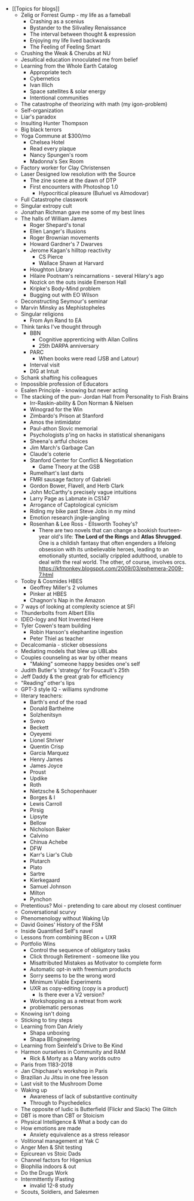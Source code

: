 - [[Topics for blogs]]
    - Zelig or Forrest Gump - my life as a fameball
        - Crashing as a scenius
        - Bystander to the Silivalley Renaissance
        - The interval between thought & expression
        - Enjoying my life lived backwards
        - The Feeling of Feeling Smart
    - Crushing the Weak & Cherubs at NU
    - Jesuitical education innoculated me from belief
    - Learning from the Whole Earth Catalog
        - Appropriate tech
        - Cybernetics
        - Ivan Illich
        - Space satellites & solar energy
        - Intentional communities 
    - The catastrophe of theorizing with math (my igon-problem)
    - Self-organization
    - Liar's paradox
    - Insulting Hunter Thompson
    - Big black terrors
    - Yoga Commune at $300/mo 
        - Chelsea Hotel
        - Read every plaque
        - Nancy Spungen's room
        - Madonna's Sex Room
    - Factory worker for Clay Christensen
    - Laser Designed low resolution with the Source
        - The zine scene at the dawn of DTP
        - First encounters with Photoshop 1.0
            - Hypocritical pleasure (Buñuel vs Almodovar)
    - Full Catastrophe classwork
    - Singular extropy cult
    - Jonathan Richman gave me some of my best lines
    - The halls of William James 
        - Roger Shepard's tonal
        - Ellen Langer's illusions
        - Roger Brownian movements
        - Howard Gardner's 7 Dwarves
        - Jerome Kagan's hilltop reactivity
            - CS Pierce
            - Wallace Shawn at Harvard
        - Houghton Library
        - Hilaire Pootnam's reincarnations - several Hilary's ago
        - Nozick on the outs inside Emerson Hall
        - Kripke's Body-Mind problem
        - Bugging out with EO Wilson
    - Deconstructing Seymour's seminar
    - Marvin Minsky as Mephistopheles
    - Singular religions
        - From Ayn Rand to EA
    - Think tanks I've thought through
        - BBN
            - Cognitive apprenticing with Allan Collins
            - 25th DARPA anniversary
        - PARC 
            - When books were read (JSB and Latour)
        - Interval visit
        - DIG at Intuit
    - Schank shafting his colleagues
    - Impossible profession of Educators
    - Esalen Principle - knowing but never acting
    - The stacking of the pun- Jordan Hall from Personality to Fish Brains
        - Irr-Raskin-ability & Don Norman & Nielsen
        - Winograd for the Win
        - Zimbardo's Prison at Stanford
        - Amos the intimidator 
        - Paul-athon Slovic memorial 
        - Psychologists p'ing on hacks in statistical shenanigans
        - Sheena's artful choices
        - Jim March's Garbage Can
        - Claude's coterie
        - Stanford Center for Conflict & Negotiation
            - Game Theory at the GSB
        - Rumelhart's last darts
        - FMRI sausage factory of Gabrieli
        - Gordon Bower, Flavell, and Herb Clark
        - John McCarthy's precisely vague intuitions
        - Larry Page as Labmate in CS147
        - Arrogance of Captological cynicism
        - Riding my bike past Steve Jobs in my mind
        - Emotion research jingle-jangling
        - Rosenhan & Lee Ross - Ellsworth Toohey's?
            - There are two novels that can change a bookish fourteen-year old's life: __The Lord of the Rings__ and __Atlas Shrugged__. One is a childish fantasy that often engenders a lifelong obsession with its unbelievable heroes, leading to an emotionally stunted, socially crippled adulthood, unable to deal with the real world. The other, of course, involves orcs.  https://kfmonkey.blogspot.com/2009/03/ephemera-2009-7.html
    - Tooby & Cosmides HBES
        - Geoffrey Miller's 2 volumes
        - Pinker at HBES
        - Chagnon's Nap in the Amazon
    - 7 ways of looking at complexity science at SFI
    - Thunderbolts from Albert Ellis
    - IDEO-logy and Not Invented Here
    - Tyler Cowen's team building
        - Robin Hanson's elephantine ingestion
        - Peter Thiel as teacher
    - Decalcomania - sticker obsessions
    - Mediating models that blew up UBLabs
    - Couples counseling as war by other means
        - "Making" someone happy besides one's self
    - Judith Butler's 'strategy' for Foucault's 25th
    - Jeff Daddy & the great grab for efficiency
    - "Reading" other's lips
    - GPT-3 style IQ - williams syndrome
    - literary teachers: 
        - Barth's end of the road
        - Donald Barthelme
        - Solzhenitsyn
        - Svevo
        - Beckett
        - Oyeyemi
        - Lionel Shriver
        - Quentin Crisp
        - Garcia Marquez
        - Henry James
        - James Joyce
        - Proust
        - Updike 
        - Roth
        - Nietzsche & Schopenhauer
        - Borges & I
        - Lewis Carroll
        - Pirsig
        - Lipsyte
        - Bellow
        - Nicholson Baker
        - Calvino
        - Chinua Achebe
        - DFW
        - Karr's Liar's Club
        - Plutarch
        - Plato
        - Sartre
        - Kierkegaard
        - Samuel Johnson
        - Milton
        - Pynchon
    - Pretentious? Moi - pretending to care about my closest continuer
    - Conversational scurvy
    - Phenomenology without Waking Up
    - David Goines' History of the FSM
    - Inside Quantified Self's navel
    - Lessons from combining BEcon + UXR
    - Portfolio Wins
        - Control the sequence of obligatory tasks
        - Click through Retirement - someone like you
        - Misattributed Mistakes as Motivator to complete form
        - Automatic opt-in with freemium products
        - Sorry seems to be the wrong word
        - Minimum Viable Experiments
        - UXR as copy-editing (copy is a product)
            - Is there ever a V2 version?
        - Workshopping as a retreat from work
        - problematic personas
    - Knowing isn't doing
    - Sticking to tiny steps
    - Learning from Dan Ariely
        - Shapa unboxing
        - Shapa BEngineering
    - Learning from Seinfeld's Drive to Be Kind
    - Harmon ourselves in Community and RAM
        - Rick & Morty as a Many worlds outro
    - Paris from 1183-2018
    - Jan Chipchase's workshop in Paris
    - Brazilian Ju Jitsu in one free lesson
    - Last visit to the Mushroom Dome
    - Waking up 
        - Awareness of lack of substantive continuity
        - Through to Psychedelics
    - The opposite of ludic is Butterfield (Flickr and Slack) The Glitch
    - DBT is more than CBT or Stoicism
    - Physical Intelligence & What a body can do
    - How emotions are made
        - Anxiety equivalence as a stress releasor
    - Volitional management at Yak C
    - Anger Men & Shit testing
    - Epicurean vs Stoic Dads
    - Channel factors for Higenius
    - Biophilia indoors & out
    - Do the Drugs Work
    - Intermittently IFasting
        - invalid 12-8 study
    - Scouts, Soldiers, and Salesmen
